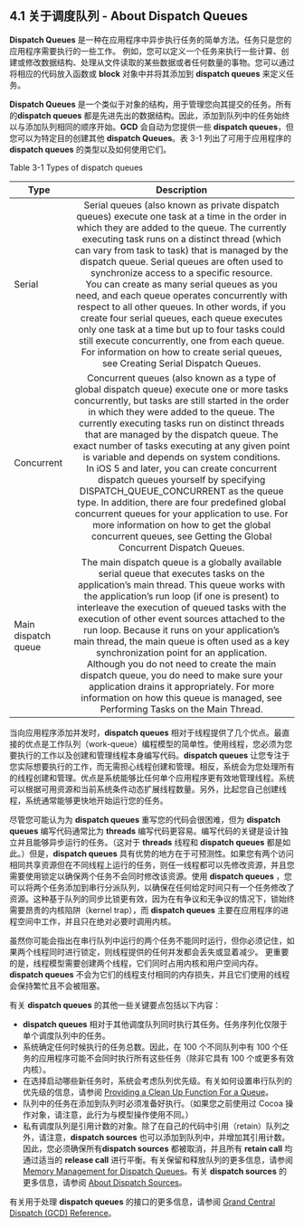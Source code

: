 ## 4.1 关于调度队列 - About Dispatch Queues
**Dispatch Queues** 是一种在应用程序中异步执行任务的简单方法。任务只是您的应用程序需要执行的一些工作。 例如，您可以定义一个任务来执行一些计算、创建或修改数据结构、处理从文件读取的某些数据或者任何数量的事物。您可以通过将相应的代码放入函数或 **block** 对象中并将其添加到 **dispatch queues** 来定义任务。

**Dispatch Queues** 是一个类似于对象的结构，用于管理您向其提交的任务。所有的**dispatch queues** 都是先进先出的数据结构。因此，添加到队列中的任务始终以与添加队列相同的顺序开始。**GCD** 会自动为您提供一些 **dispatch queues**，但您可以为特定目的创建其他 **dispatch Queues**。表 3-1 列出了可用于应用程序的 **dispatch queues** 的类型以及如何使用它们。

Table 3-1  Types of dispatch queues

Type | Description  
-|:-:
Serial|Serial queues (also known as private dispatch queues) execute one task at a time in the order in which they are added to the queue. The currently executing task runs on a distinct thread (which can vary from task to task) that is managed by the dispatch queue. Serial queues are often used to synchronize access to a specific resource.<br>You can create as many serial queues as you need, and each queue operates concurrently with respect to all other queues. In other words, if you create four serial queues, each queue executes only one task at a time but up to four tasks could still execute concurrently, one from each queue. For information on how to create serial queues, see Creating Serial Dispatch Queues.
Concurrent|Concurrent queues (also known as a type of global dispatch queue) execute one or more tasks concurrently, but tasks are still started in the order in which they were added to the queue. The currently executing tasks run on distinct threads that are managed by the dispatch queue. The exact number of tasks executing at any given point is variable and depends on system conditions.<br>In iOS 5 and later, you can create concurrent dispatch queues yourself by specifying DISPATCH_QUEUE_CONCURRENT as the queue type. In addition, there are four predefined global concurrent queues for your application to use. For more information on how to get the global concurrent queues, see Getting the Global Concurrent Dispatch Queues.
Main dispatch queue|The main dispatch queue is a globally available serial queue that executes tasks on the application’s main thread. This queue works with the application’s run loop (if one is present) to interleave the execution of queued tasks with the execution of other event sources attached to the run loop. Because it runs on your application’s main thread, the main queue is often used as a key synchronization point for an application.<br>Although you do not need to create the main dispatch queue, you do need to make sure your application drains it appropriately. For more information on how this queue is managed, see Performing Tasks on the Main Thread.

当向应用程序添加并发时，**dispatch queues** 相对于线程提供了几个优点。最直接的优点是工作队列（work-queue）编程模型的简单性。使用线程，您必须为您要执行的工作以及创建和管理线程本身编写代码。**dispatch queues** 让您专注于您实际想要执行的工作，而无需担心线程创建和管理。相反，系统会为您处理所有的线程创建和管理。优点是系统能够比任何单个应用程序更有效地管理线程。系统可以根据可用资源和当前系统条件动态扩展线程数量。另外，比起您自己创建线程，系统通常能够更快地开始运行您的任务。

尽管您可能认为为 **dispatch queues** 重写您的代码会很困难，但为 **dispatch queues** 编写代码通常比为 **threads** 编写代码更容易。编写代码的关键是设计独立并且能够异步运行的任务。（这对于 **threads** 线程和 **dispatch queues** 都是如此。）但是，**dispatch queues** 具有优势的地方在于可预测性。如果您有两个访问相同共享资源但在不同线程上运行的任务，则任一线程都可以先修改资源，并且您需要使用锁定以确保两个任务不会同时修改该资源。使用 **dispatch queues** ，您可以将两个任务添加到串行分派队列，以确保在任何给定时间只有一个任务修改了资源。这种基于队列的同步比锁更有效，因为在有争议和无争议的情况下，锁始终需要昂贵的内核陷阱（kernel trap），而 **dispatch queues** 主要在应用程序的进程空间中工作，并且只在绝对必要时调用内核。

虽然你可能会指出在串行队列中运行的两个任务不能同时运行，但你必须记住，如果两个线程同时进行锁定，则线程提供的任何并发都会丢失或显着减少。 更重要的是，线程模型需要创建两个线程，它们同时占用内核和用户空间内存。**dispatch queues** 不会为它们的线程支付相同的内存损失，并且它们使用的线程会保持繁忙且不会被阻塞。

有关 **dispatch queues** 的其他一些关键要点包括以下内容：

* **dispatch queues** 相对于其他调度队列同时执行其任务。任务序列化仅限于单个调度队列中的任务。
* 系统确定任何时候执行的任务总数。因此，在 100 个不同队列中有 100 个任务的应用程序可能不会同时执行所有这些任务（除非它具有 100 个或更多有效内核）。
* 在选择启动哪些新任务时，系统会考虑队列优先级。有关如何设置串行队列的优先级的信息，请参阅 [Providing a Clean Up Function For a Queue](https://developer.apple.com/library/content/documentation/General/Conceptual/ConcurrencyProgrammingGuide/OperationQueues/OperationQueues.html#//apple_ref/doc/uid/TP40008091-CH102-SW7)。
* 队列中的任务在添加到队列时必须准备好执行。（如果您之前使用过 Cocoa 操作对象，请注意，此行为与模型操作使用不同。）
* 私有调度队列是引用计数的对象。除了在自己的代码中引用（retain）队列之外，请注意，**dispatch sources** 也可以添加到队列中，并增加其引用计数。因此，您必须确保所有**dispatch sources** 都被取消，并且所有 **retain call** 均通过适当的 **release call** 进行平衡。有关保留和释放队列的更多信息，请参阅 [Memory Management for Dispatch Queues](https://developer.apple.com/library/content/documentation/General/Conceptual/ConcurrencyProgrammingGuide/OperationQueues/OperationQueues.html#//apple_ref/doc/uid/TP40008091-CH102-SW11)。有关 **dispatch sources** 的更多信息，请参阅 [About Dispatch Sources](https://developer.apple.com/library/content/documentation/General/Conceptual/ConcurrencyProgrammingGuide/GCDWorkQueues/GCDWorkQueues.html#//apple_ref/doc/uid/TP40008091-CH103-SW12)。

有关用于处理 **dispatch queues** 的接口的更多信息，请参阅 [Grand Central Dispatch (GCD) Reference](https://developer.apple.com/reference/dispatch/1667684-grand_central_dispatch_gcd)。
